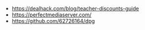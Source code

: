 - https://dealhack.com/blog/teacher-discounts-guide
- https://perfectmediaserver.com/
- https://github.com/62726164/dpg
